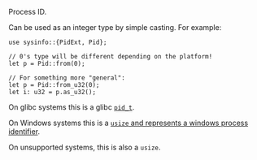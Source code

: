 Process ID.

Can be used as an integer type by simple casting. For example:

```
use sysinfo::{PidExt, Pid};

// 0's type will be different depending on the platform!
let p = Pid::from(0);

// For something more "general":
let p = Pid::from_u32(0);
let i: u32 = p.as_u32();
```

On glibc systems this is a glibc [`pid_t`](https://www.gnu.org/software/libc/manual/html_node/Process-Identification.html).

On Windows systems this is a [`usize` and represents a windows process identifier](https://docs.microsoft.com/en-us/windows/win32/procthread/process-handles-and-identifiers).

On unsupported systems, this is also a `usize`.
